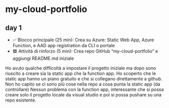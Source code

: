# my-cloud-portfolio

## day 1
- ✅ Blocco principale (25 min): Crea su Azure: Static Web App, Azure Function, e AAD app registration da CLI o portale
- 🟦 Attività di rinforzo (5 min): Crea repo GitHub “my-cloud-portfolio” e aggiungi README.md iniziale

Ho avuto qualche difficoltà a impostare il progetto iniziale ma dopo sono riuscito a creare sia la static app che la function app.
Ho scoperto che le static app hanno un piano gratuito e che si collegano direttamente a github. Non ho capito se ci sono più cose nella repo a cosa punta la static app (da controllare)
Nessun problema con la function app, interessante che si possa creare solo il progetto locale da visual studio e poi si possa pushare su una repo esistente.
